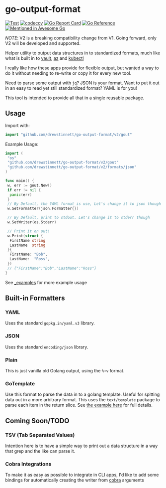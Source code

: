 # go-output-format

[![Test](https://github.com/drewstinnett/go-output-format/actions/workflows/test.yml/badge.svg?branch=main)](https://github.com/drewstinnett/go-output-format/actions/workflows/test.yml)
[![codecov](https://codecov.io/gh/drewstinnett/go-output-format/branch/main/graph/badge.svg?token=KBITDOWZLQ)](https://codecov.io/gh/drewstinnett/go-output-format)
[![Go Report Card](https://goreportcard.com/badge/github.com/drewstinnett/go-output-format)](https://goreportcard.com/report/github.com/drewstinnett/go-output-format)
[![Go Reference](https://pkg.go.dev/badge/github.com/drewstinnett/go-output-format.svg)](https://pkg.go.dev/github.com/drewstinnett/go-output-format)
[![Mentioned in Awesome Go](https://awesome.re/mentioned-badge.svg)](https://github.com/avelino/awesome-go)

*NOTE*: V2 is a breaking compatibility change from V1. Going forward, only V2 will
be developed and supported.

Helper utility to output data structures in to standardized formats, much like
what is built in to [vault](https://www.vaultproject.io/),
[az](https://docs.microsoft.com/en-us/cli/azure/install-azure-cli) and
[kubectl](https://kubernetes.io/docs/tasks/tools/)

I really like how these apps provide for flexible output, but wanted a way to
do it without needing to re-write or copy it for every new tool.

Need to parse some output with `jq`?  JSON is your format. Want to put
it out in an easy to read yet still standardized format?  YAML is for you!

This tool is intended to provide all that in a single reusable package.

## Usage

Import with:

```go
import "github.com/drewstinnett/go-output-format/v2/gout"
```

Example Usage:

```go
import (
 "os"
 "github.com/drewstinnett/go-output-format/v2/gout"
 "github.com/drewstinnett/go-output-format/v2/formats/json"
)

func main() {
 w, err := gout.New()
 if err != nil {
  panic(err)
 }
 // By Default, the YAML format is use, Let's change it to json though
 w.SetFormatter(json.Formatter{})

 // By Default, print to stdout. Let's change it to stderr though
 w.SetWriter(os.Stderr)

 // Print it on out!
 w.Print(struct {
  FirstName string
  LastName  string
 }{
  FirstName: "Bob",
  LastName:  "Ross",
 })
 // {"FirstName":"Bob","LastName":"Ross"}
}
```

See [_examples](_examples/) for more example usage

## Built-in Formatters

### YAML

Uses the standard `gopkg.in/yaml.v3` library.

### JSON

Uses the standard `encoding/json` library.

### Plain

This is just vanilla old Golang output, using the `%+v` format.

### GoTemplate

Use this format to parse the data in to a golang template. Useful for spitting
data out in a more arbitrary format. This uses the `text/template` package to
parse each item in the return slice. See [the example
here](examples/templated-output/main.go) for full details.

## Coming Soon/TODO

### TSV (Tab Separated Values)

Intention here is to have a simple way to print out a data structure in a way
that grep and the like can parse it.

### Cobra Integrations

To make it as easy as possible to integrate in CLI apps, I'd like to add some
bindings for automatically creating the writer from
[cobra](https://github.com/spf13/cobra) arguments
